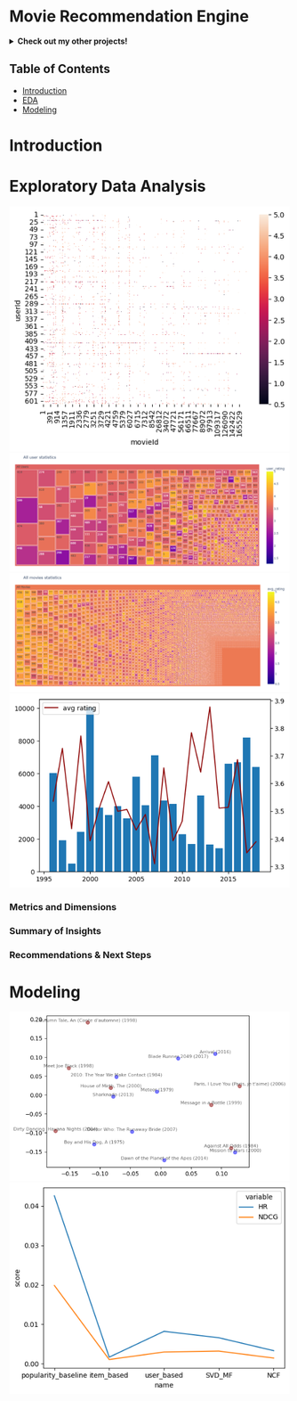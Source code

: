 # Movie Recommendation Engine

<details>
<summary><b>Check out my other projects!</b></summary>
  
[Demand Forecasting](https://github.com/lexie21/demandforecasting)

[Loan Defaulter](https://github.com/lexie21/loandefaulter)

</details>

## Table of Contents
- [Introduction](#Introduction)
- [EDA](#ExploratoryDataAnalysis)
- [Modeling](#Modeling)

# Introduction

# Exploratory Data Analysis
![Alt Text](https://github.com/lexie21/movierecommender/blob/main/frequency.png)
![Alt Text](https://github.com/lexie21/movierecommender/blob/main/user_stats.png)
![Alt Text](https://github.com/lexie21/movierecommender/blob/main/movie_stats.png)
![Alt Text](https://github.com/lexie21/movierecommender/blob/main/ratings.png)



<h3>Metrics and Dimensions</h3>


<h3>Summary of Insights</h3>

<h3>Recommendations & Next Steps</h3>

# Modeling
![Alt Text](https://github.com/lexie21/movierecommender/blob/main/MF.png)
![Alt Text](https://github.com/lexie21/movierecommender/blob/main/metrics.png)
